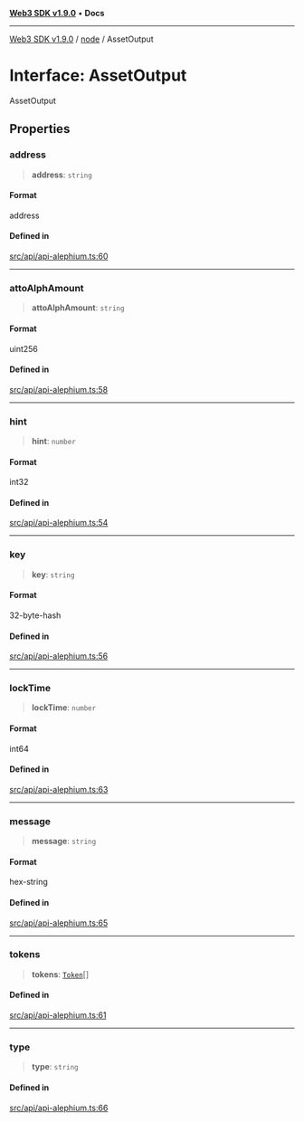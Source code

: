 [**Web3 SDK v1.9.0**](../../../README.md) • **Docs**

***

[Web3 SDK v1.9.0](../../../globals.md) / [node](../README.md) / AssetOutput

# Interface: AssetOutput

AssetOutput

## Properties

### address

> **address**: `string`

#### Format

address

#### Defined in

[src/api/api-alephium.ts:60](https://github.com/Mystic-Nayy/alephium-web3/blob/ee41f5e0e7d7fb0b155fe62f05b2ac03772895ca/packages/web3/src/api/api-alephium.ts#L60)

***

### attoAlphAmount

> **attoAlphAmount**: `string`

#### Format

uint256

#### Defined in

[src/api/api-alephium.ts:58](https://github.com/Mystic-Nayy/alephium-web3/blob/ee41f5e0e7d7fb0b155fe62f05b2ac03772895ca/packages/web3/src/api/api-alephium.ts#L58)

***

### hint

> **hint**: `number`

#### Format

int32

#### Defined in

[src/api/api-alephium.ts:54](https://github.com/Mystic-Nayy/alephium-web3/blob/ee41f5e0e7d7fb0b155fe62f05b2ac03772895ca/packages/web3/src/api/api-alephium.ts#L54)

***

### key

> **key**: `string`

#### Format

32-byte-hash

#### Defined in

[src/api/api-alephium.ts:56](https://github.com/Mystic-Nayy/alephium-web3/blob/ee41f5e0e7d7fb0b155fe62f05b2ac03772895ca/packages/web3/src/api/api-alephium.ts#L56)

***

### lockTime

> **lockTime**: `number`

#### Format

int64

#### Defined in

[src/api/api-alephium.ts:63](https://github.com/Mystic-Nayy/alephium-web3/blob/ee41f5e0e7d7fb0b155fe62f05b2ac03772895ca/packages/web3/src/api/api-alephium.ts#L63)

***

### message

> **message**: `string`

#### Format

hex-string

#### Defined in

[src/api/api-alephium.ts:65](https://github.com/Mystic-Nayy/alephium-web3/blob/ee41f5e0e7d7fb0b155fe62f05b2ac03772895ca/packages/web3/src/api/api-alephium.ts#L65)

***

### tokens

> **tokens**: [`Token`](Token.md)[]

#### Defined in

[src/api/api-alephium.ts:61](https://github.com/Mystic-Nayy/alephium-web3/blob/ee41f5e0e7d7fb0b155fe62f05b2ac03772895ca/packages/web3/src/api/api-alephium.ts#L61)

***

### type

> **type**: `string`

#### Defined in

[src/api/api-alephium.ts:66](https://github.com/Mystic-Nayy/alephium-web3/blob/ee41f5e0e7d7fb0b155fe62f05b2ac03772895ca/packages/web3/src/api/api-alephium.ts#L66)
